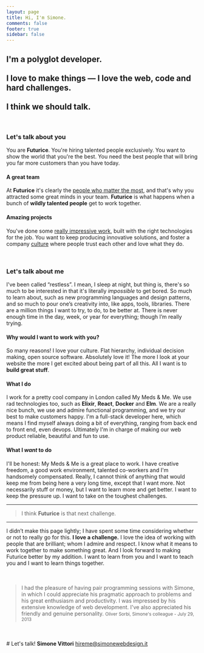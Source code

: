 ```yaml
---
layout: page
title: Hi, I'm Simone.
comments: false
footer: true
sidebar: false
---
```


## I'm a polyglot developer.<br><br>I love to make things — I love the web, code and hard challenges.<br><br>I think we should talk.

<!-- http://futurice.com/open-positions/developer-london
All in all, we are not just looking for a person for a specific position. We are looking for people who know their stuff, and want to learn more.
-->

<br>

### Let's talk about you

You are **Futurice**. You're hiring talented people exclusively. You want to show the world that you're the best. You need the best people that will bring you far more customers than you have today.

#### A great team

At **Futurice** it's clearly the [people who matter the most](http://futurice.com/people), and that's why you attracted some great minds in your team. **Futurice** is what happens when a bunch of **wildly talented people** get to work together.

#### Amazing projects

You've done some [really impressive work](http://futurice.com/work), built with the right technologies for the job. You want to keep producing innovative solutions, and foster a company [culture](http://futurice.com/culture) where people trust each other and love what they do.


<br>


### Let's talk about me

I've been called “restless”. I mean, I sleep at night, but thing is, there's so much to be interested in that it's literally *impossible* to get bored. So much to learn about, such as new programming languages and design patterns, and so much to pour one’s creativity into, like apps, tools, libraries. There are a million things I want to try, to do, to be better at. There is never enough time in the day, week, or year for everything; though I’m really trying.

#### Why would I want to work with you?

So many reasons! I love your culture. Flat hierarchy, individual decision making, open source software. Absolutely love it! The more I look at your website the more I get excited about being part of all this. All I want is to **build great stuff**.

#### What I do

I work for a pretty cool company in London called My Meds & Me. We use rad technologies too, such as **Elixir**, **React**, **Docker** and **Elm**. We are a really nice bunch, we use and admire functional programming, and we try our best to make customers happy. I'm a full-stack developer here, which means I find myself always doing a bit of everything, ranging from back end to front end, even devops. Ultimately I'm in charge of making our web product reliable, beautiful and fun to use.

#### What I *want* to do

I'll be honest: My Meds & Me is a great place to work. I have creative freedom, a good work environment, talented co-workers and I'm handsomely compensated. Really, I cannot think of anything that would keep me from being here a very long time, except that I want more. Not necessarily stuff or money, but I want to learn more and get better. I want to keep the pressure up. I want to take on the toughest challenges.

---

> I think **Futurice** is that next challenge.

---

I didn’t make this page lightly; I have spent some time considering whether or not to really go for this. <b>I love a challenge.</b> I love the idea of working with people that are brilliant; whom I admire and respect. I know what it means to work together to make something great. And I look forward to making Futurice better by my addition. I want to learn from you and I want to teach you and I want to learn things together.
<br>
<br>
<br>
<blockquote style="display: block;">I had the pleasure of having pair programming sessions with Simone, in which I could appreciate his pragmatic approach to problems and his great enthusiasm and productivity. I was impressed by his extensive knowledge of web development. I've also appreciated his friendly and genuine personality.
<small style="width: 100%; text-align: right;" class="basic-alignment right">Oliver Sorbi, Simone's colleague - July 29, 2013</small>
</blockquote>
<br>
<br>
<section class="lets-talk">
# Let's talk!
<strong>Simone Vittori</strong>
<a href="mailto:hireme@simonewebdesign.it" title="drop me an email!"/>hireme@simonewebdesign.it</a>
</section>
